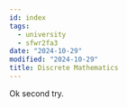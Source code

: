 ```yaml
---
id: index
tags:
  - university
  - sfwr2fa3
date: "2024-10-29"
modified: "2024-10-29"
title: Discrete Mathematics
---
```


Ok second try.

